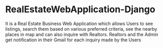 # RealEstateWebApplication-Django
It is a Real Estate Business Web Application which allows Users to see listings, search them based on various preferred criteria, see the nearby places in map and can also inquire with Realtors. Realtors and the Admin get notification in their Gmail for each inquiry made by the Users
